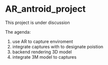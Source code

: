 # AR_antroid_project

This project is under discussion

The agenda:
1. use AR to capture enviroment
2. integrate captures with to designate poistion 
3. backend rendering 3D model
4. integrate 3M model to captures
